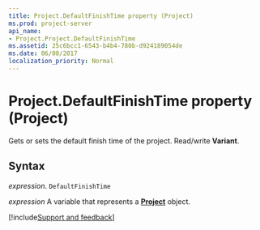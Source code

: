 ```yaml
---
title: Project.DefaultFinishTime property (Project)
ms.prod: project-server
api_name:
- Project.Project.DefaultFinishTime
ms.assetid: 25c6bcc1-6543-b4b4-780b-d924189054de
ms.date: 06/08/2017
localization_priority: Normal
---
```



# Project.DefaultFinishTime property (Project)

Gets or sets the default finish time of the project. Read/write  **Variant**.


## Syntax

_expression_. `DefaultFinishTime`

_expression_ A variable that represents a **[Project](project.project.md)** object.

[!include[Support and feedback](~/includes/feedback-boilerplate.md)]